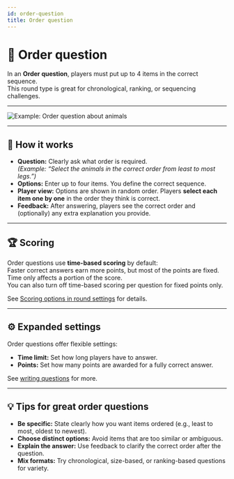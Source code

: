 ```yaml
---
id: order-question
title: Order question
---
```


# 🔀 Order question

In an **Order question**, players must put up to 4 items in the correct sequence.  
This round type is great for chronological, ranking, or sequencing challenges.

---

![Example: Order question about animals](/images/question-modes/order-question/order-question-example.png)

---

## 📝 How it works

- **Question:** Clearly ask what order is required.  
  *(Example: “Select the animals in the correct order from least to most legs.”)*
- **Options:** Enter up to four items. You define the correct sequence.
- **Player view:** Options are shown in random order. Players **select each item one by one** in the order they think is correct.
- **Feedback:** After answering, players see the correct order and (optionally) any extra explanation you provide.

---

## 🏆 Scoring

Order questions use **time-based scoring** by default:  
Faster correct answers earn more points, but most of the points are fixed. Time only affects a portion of the score.  
You can also turn off time-based scoring per question for fixed points only.

See [Scoring options in round settings](../editor/008-round-options.md#scoring) for details.

---

## ⚙️ Expanded settings

Order questions offer flexible settings:

- **Time limit:** Set how long players have to answer.
- **Points:** Set how many points are awarded for a fully correct answer.

See [writing questions](../editor/005-writing-questions.md) for more.

---

## 💡 Tips for great order questions

- **Be specific:** State clearly how you want items ordered (e.g., least to most, oldest to newest).
- **Choose distinct options:** Avoid items that are too similar or ambiguous.
- **Explain the answer:** Use feedback to clarify the correct order after the question.
- **Mix formats:** Try chronological, size-based, or ranking-based questions for variety.

